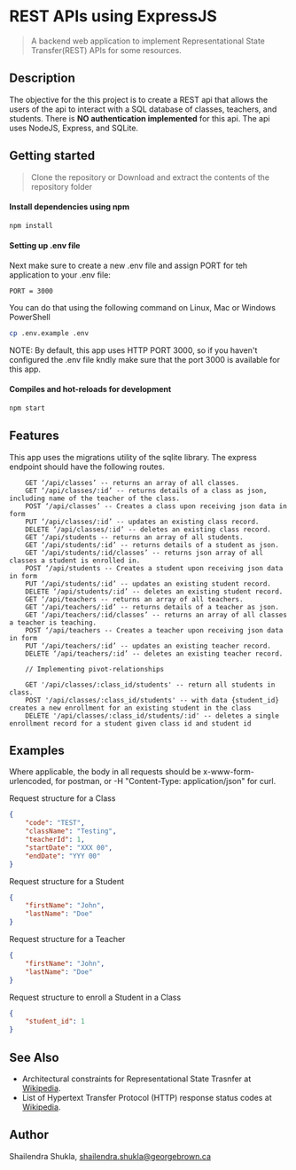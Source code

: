 # REST APIs using ExpressJS
> A backend web application to implement Representational State Transfer(REST) APIs for some resources.


## Description
The objective for the this project is to create a REST api that allows the users of the api to interact with a SQL database of classes, teachers, and students. There is **NO authentication implemented** for this api. The api uses NodeJS, Express, and SQLite.


## Getting started
> Clone the repository or Download and extract the contents of the repository folder

#### Install dependencies using npm
```bash
npm install
```

#### Setting up .env file
Next make sure to create a new .env file and assign PORT for teh application to your .env file:
```
PORT = 3000
```
You can do that using the following command on Linux, Mac or Windows PowerShell
```bash
cp .env.example .env
```
NOTE: By default, this app uses HTTP PORT 3000, so if you haven't configured the .env file kndly make sure that the port 3000 is available for this app.

#### Compiles and hot-reloads for development 
```bash
npm start
```


## Features
This app uses the migrations utility of the sqlite library.
The express endpoint should have the following routes.
```
    GET ‘/api/classes’ -- returns an array of all classes.
    GET ‘/api/classes/:id’ -- returns details of a class as json, including name of the teacher of the class.
    POST ‘/api/classes’ -- Creates a class upon receiving json data in form
    PUT ‘/api/classes/:id’ -- updates an existing class record.
    DELETE ‘/api/classes/:id’ -- deletes an existing class record.
    GET ‘/api/students -- returns an array of all students.
    GET ‘/api/students/:id’ -- returns details of a student as json.
    GET ‘/api/students/:id/classes’ -- returns json array of all classes a student is enrolled in.
    POST ‘/api/students -- Creates a student upon receiving json data in form
    PUT ‘/api/students/:id’ -- updates an existing student record.
    DELETE ‘/api/students/:id’ -- deletes an existing student record.
    GET ‘/api/teachers -- returns an array of all teachers.
    GET ‘/api/teachers/:id’ -- returns details of a teacher as json.
    GET ‘/api/teachers/:id/classes’ -- returns an array of all classes a teacher is teaching.
    POST ‘/api/teachers -- Creates a teacher upon receiving json data in form
    PUT ‘/api/teachers/:id’ -- updates an existing teacher record.
    DELETE ‘/api/teachers/:id’ -- deletes an existing teacher record.
    
    // Implementing pivot-relationships
    
    GET '/api/classes/:class_id/students' -- return all students in class.
    POST '/api/classes/:class_id/students' -- with data {student_id} creates a new enrollment for an existing student in the class
    DELETE '/api/classes/:class_id/students/:id' -- deletes a single enrollment record for a student given class id and student id
```

## Examples
Where applicable, the body in all requests should be x-www-form-urlencoded, for postman, or -H "Content-Type: application/json" for curl.

Request structure for a Class
```JSON
{
    "code": "TEST",
    "className": "Testing",
    "teacherId": 1,
    "startDate": "XXX 00",
    "endDate": "YYY 00"
}
```

Request structure for a Student
```JSON
{
    "firstName": "John",
    "lastName": "Doe"
}
```

Request structure for a Teacher
```JSON
{
    "firstName": "John",
    "lastName": "Doe"
}
```

Request structure to enroll a Student in a Class
```JSON
{
    "student_id": 1
}
```


## See Also
* Architectural constraints for Representational State Trasnfer at [Wikipedia](https://en.wikipedia.org/wiki/Representational_state_transfer#Architectural_constraints).
* List of Hypertext Transfer Protocol (HTTP) response status codes at [Wikipedia](https://en.wikipedia.org/wiki/List_of_HTTP_status_codes).


## Author
Shailendra Shukla, shailendra.shukla@georgebrown.ca